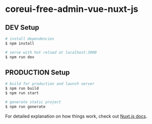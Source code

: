 # coreui-free-admin-vue-nuxt-js

## DEV Setup

```bash
# install dependencies
$ npm install

# serve with hot reload at localhost:3000
$ npm run dev
```
## PRODUCTION Setup
```bash
# build for production and launch server
$ npm run build
$ npm run start

# generate static project
$ npm run generate
```

For detailed explanation on how things work, check out [Nuxt.js docs](https://nuxtjs.org).
